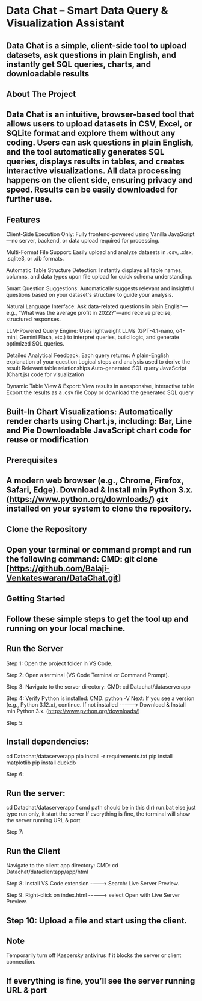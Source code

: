 # Data Chat – Smart Data Query & Visualization Assistant
**Data Chat** is a simple, client-side tool to upload datasets, ask questions in plain English, and instantly get SQL queries, charts, and downloadable results
---
## About The Project
**Data Chat** is an intuitive, browser-based tool that allows users to upload datasets in CSV, Excel, or SQLite format and explore them without any coding. Users can ask questions in plain English, and the tool automatically generates SQL queries, displays results in tables, and creates interactive visualizations. All data processing happens on the client side, ensuring privacy and speed. Results can be easily downloaded for further use.
---
## Features
Client-Side Execution Only: Fully frontend-powered using Vanilla JavaScript—no server, backend, or data upload required for processing.

Multi-Format File Support: Easily upload and analyze datasets in .csv, .xlsx, .sqlite3, or .db formats.

Automatic Table Structure Detection: Instantly displays all table names, columns, and data types upon file upload for quick schema understanding.

Smart Question Suggestions: Automatically suggests relevant and insightful questions based on your dataset's structure to guide your analysis.

Natural Language Interface: Ask data-related questions in plain English—e.g., “What was the average profit in 2022?”—and receive precise, structured responses.

LLM-Powered Query Engine: Uses lightweight LLMs (GPT-4.1-nano, o4-mini, Gemini Flash, etc.) to interpret queries, build logic, and generate optimized SQL queries.

Detailed Analytical Feedback: Each query returns:
A plain-English explanation of your question
Logical steps and analysis used to derive the result
Relevant table relationships
Auto-generated SQL query
JavaScript (Chart.js) code for visualization

Dynamic Table View & Export:
View results in a responsive, interactive table
Export the results as a .csv file
Copy or download the generated SQL query

Built-In Chart Visualizations: Automatically render charts using Chart.js, including:
Bar, Line and Pie
Downloadable JavaScript chart code for reuse or modification
---
## Prerequisites
A modern web browser (e.g., Chrome, Firefox, Safari, Edge).
Download & Install min Python 3.x. (https://www.python.org/downloads/)
`git` installed on your system to clone the repository.
---
## Clone the Repository
Open your terminal or command prompt and run the following command:
CMD: git clone [https://github.com/Balaji-Venkateswaran/DataChat.git]
---
## Getting Started
Follow these simple steps to get the tool up and running on your local machine.
---
## Run the Server
Step 1:
Open the project folder in VS Code.

Step 2:
Open a terminal (VS Code Terminal or Command Prompt).

Step 3:
Navigate to the server directory:
CMD: cd Datachat/dataserverapp

Step 4:
Verify Python is installed:
CMD: python -V
Next:
If you see a version (e.g., Python 3.12.x), continue.
If not installed -----> Download & Install min Python 3.x. (https://www.python.org/downloads/)

Step 5:
## Install dependencies:
cd Datachat/dataserverapp
pip install -r requirements.txt
pip install matplotlib
pip install duckdb

Step 6:
## Run the server:
cd Datachat/dataserverapp  ( cmd path should be in this dir)
run.bat else just type run  only, it start the server
If everything is fine, the terminal will show the server running URL & port 

Step 7:
## Run the Client
Navigate to the client app directory:
CMD: cd Datachat/dataclientapp/app/html

Step 8:
Install VS Code extension ----> Search: Live Server Preview.

Step 9:
Right-click on index.html -----> select Open with Live Server Preview.

Step 10:
Upload a file and start using the client.
---
## Note
Temporarily turn off Kaspersky antivirus if it blocks the server or client connection.

If everything is fine, you’ll see the server running URL & port 
---
